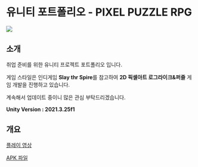# 유니티 포트폴리오 - PIXEL PUZZLE RPG

<img src="https://user-images.githubusercontent.com/6329345/246642080-2bff6899-4a13-4fe0-abdf-dc36d50e9386.png"/>

## 소개
취업 준비를 위한 유니티 프로젝트 포트폴리오 입니다.  

게임 스타일은 인디게임 <b>Slay thr Spire</b>를 참고하여 <b>2D 픽셀아트 로그라이크&퍼즐</b> 게임 개발을 진행하고 있습니다.  

계속해서 업데이트 중이니 많은 관심 부탁드리겠습니다.

<b>Unity Version : 2021.3.25f1</b>

## 개요
[플레이 영상](https://www.youtube.com/watch?v=SW4AwwsP-a8)

[APK 파일](https://drive.google.com/drive/folders/199aqAqvT2XcT2XICYeFV3IEV2PCJSOMV?usp=drive_link)
